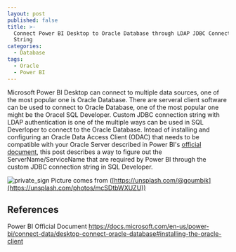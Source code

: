 ```yaml
---
layout: post
published: false
title: >-
  Connect Power BI Desktop to Oracle Database through LDAP JDBC Connection
  String
categories:
  - Database
tags:
  - Oracle
  - Power BI
---
```

Microsoft Power BI Desktop can connect to multiple data sources, one of the most popular one is Oracle Database. There are serveral client software can be used to connect to Oracle Database, one of the most popular one might be the Oracel SQL Developer. Custom JDBC connection string with LDAP authentication is one of the multiple ways can be used in SQL Deverloper to connect to the Oracle Database. Intead of installing and configuring an Oracle Data Access Client (ODAC) that needs to be compatible with your Oracle Server described in Power BI's [official document](https://docs.microsoft.com/en-us/power-bi/connect-data/desktop-connect-oracle-database#installing-the-oracle-client), this post describes a way to figure out the ServerName/ServiceName that are required by Power BI through the custom JDBC connection string in SQL Developer.  

<!--more-->

![private_sign]({{site.baseurl}}/img/post/dashboard.jpg.jpg)
Picture comes from ([https://unsplash.com/@goumbik](https://unsplash.com/photos/mcSDtbWXUZU))



## References
Power BI Official Document
https://docs.microsoft.com/en-us/power-bi/connect-data/desktop-connect-oracle-database#installing-the-oracle-client

